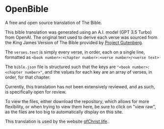 # OpenBible
A free and open source translation of The Bible.

This bible translation was generated using an A.I. model (GPT 3.5 Turbo) from OpenAI. The original text used to derive each verse was sourced from the King James Version of The Bible provided by [Project Gutenberg](https://www.gutenberg.org/ebooks/10).

The `verses.text` is simply every verse, in order, each on a single line, formatted as `<book number>:<chapter number>:<verse number>/<verse text>`

The `bible.json` file is structured such that the keys are `"<book number>:<chapter number>"`, and the values for each key are an array of verses, in order, for that chapter.

Currently, this translation has not been extensively reviewed, and as such, is specifically open for review.

To view the files, either download the repository, which allows for more flexibility, or when trying to view them here, be sure to click on "view raw", as the files are too big to automatically display on this site.

This translation is used by the website [ofChrist.life](https://ofchrist.life).
